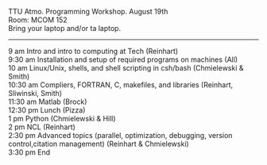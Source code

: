 TTU Atmo. Programming Workshop.
August 19th <br />
Room: MCOM 152 <br />
Bring your laptop and/or ta laptop.

---

9 am Intro and intro to computing at Tech (Reinhart) <br />
9:30 am Installation and setup of required programs on machines (All)<br />
10 am Linux/Unix, shells, and shell scripting in csh/bash (Chmielewski & Smith)<br />
10:30 am Compliers, FORTRAN, C, makefiles, and libraries (Reinhart, Sliwinski, Smith)<br />
11:30 am Matlab (Brock)<br />
12:30 pm Lunch (Pizza)<br />
1 pm Python (Chmielewski & Hill)<br />
2 pm NCL (Reinhart)<br />
2:30 pm Advanced topics (parallel, optimization, debugging, version control,citation management) (Reinhart & Chmielewski)<br />
3:30 pm End
